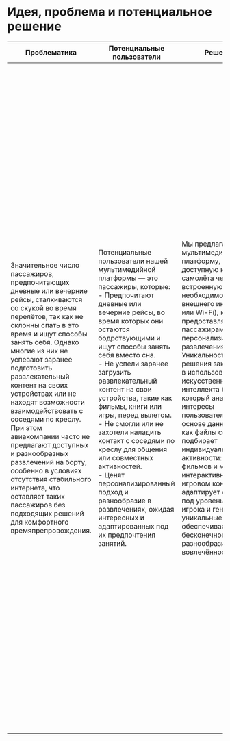 # Идея, проблема и потенциальное решение

| Проблематика | Потенциальные пользователи | Решение | Конкуренты | Уникальность решения | Ссылка на видео с демонстрацией продукта |
| ------------- | ------------- | ------------- | ------------- | ------------- |  ------------- |
| Значительное число пассажиров, предпочитающих дневные или вечерние рейсы, сталкиваются со скукой во время перелётов, так как не склонны спать в это время и ищут способы занять себя. Однако многие из них не успевают заранее подготовить развлекательный контент на своих устройствах или не находят возможности взаимодействовать с соседями по креслу. При этом авиакомпании часто не предлагают доступных и разнообразных развлечений на борту, особенно в условиях отсутствия стабильного интернета, что оставляет таких пассажиров без подходящих решений для комфортного времяпрепровождения. | Потенциальные пользователи нашей мультимедийной платформы — это пассажиры, которые:<br>- Предпочитают дневные или вечерние рейсы, во время которых они остаются бодрствующими и ищут способы занять себя вместо сна.<br>- Не успели заранее загрузить развлекательный контент на свои устройства, такие как фильмы, книги или игры, перед вылетом.<br>- Не смогли или не захотели наладить контакт с соседями по креслу для общения или совместных активностей.<br>- Ценят персонализированный подход и разнообразие в развлечениях, ожидая интересных и адаптированных под их предпочтения занятий. | Мы предлагаем мультимедийную платформу, доступную на борту самолёта через встроенную сеть (без необходимости внешнего интернета или Wi-Fi), которая предоставляет пассажирам персонализированные развлечения. Уникальность решения заключается в использовании искусственного интеллекта (ИИ), который анализирует интересы пользователя на основе данных, таких как файлы cookie, и подбирает индивидуальные активности: от фильмов и музыки до интерактивных игр. В игровом контенте ИИ адаптирует сложность под уровень каждого игрока и генерирует уникальные уровни, обеспечивая бесконечное разнообразие и вовлечённость. | **1. Бортовые развлекательные системы:**<br>- Традиционные системы, установленные в спинках кресел, требуют значительных затрат на оборудование и обслуживание.<br>- Наше решение не требует установки экранов, что снижает затраты авиакомпаний.<br><br>**2. Офлайн-приложения:**<br>- Пассажиры могут загружать контент на свои устройства, но это требует предварительной подготовки и занимает место в памяти.<br>- Наша платформа предоставляет контент мгновенно, без необходимости загрузки.<br><br>**3. Бумажные развлечения:**<br>- Журналы, кроссворды и книги устарели и не соответствуют ожиданиям современных пассажиров.<br>- Мы предлагаем интерактивный и адаптивный контент, который поддерживает интерес на протяжении всего полёта. | **Почему авиакомпаниям стоит выбрать нас:**<br>- **Экономия на оборудовании:** Наше решение не требует установки дорогостоящих экранов в креслах, что значительно снижает затраты на модернизацию самолётов.<br>- **Персонализация:** ИИ анализирует предпочтения пассажиров и предлагает контент, который точно соответствует их интересам, повышая удовлетворённость клиентов.<br>- **Адаптивность:** Игровой контент подстраивается под уровень пользователя, а фильмы и музыка рекомендуются на основе предыдущих выборов, что делает опыт уникальным для каждого пассажира.<br>- **Беспроводная интеграция:** Платформа использует существующие бортовые сети, не требуя дополнительного оборудования или сложной установки.<br>- **Бесконечный контент:** Генеративные уровни в играх и адаптивные рекомендации обеспечивают постоянное обновление контента, что поддерживает интерес пассажиров даже на длительных рейсах.<br>- **Увеличение доходов:** Платформа может предлагать премиальный контент за дополнительную плату, создавая новый источник дохода для авиакомпаний. | http://217.71.129.139:5431 |
